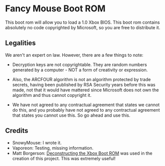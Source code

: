 # Fancy Mouse Boot ROM

This boot rom will allow you to load a 1.0 Xbox BIOS. This boot rom contains
absolutely no code copyrighted by Microsoft, so you are free to distribute it.

## Legalities

We aren't an expert on law. However, there are a few things to note:

- Decryption keys are not copyrightable. They are random numbers generated by a
  computer - NOT a form of creativity or expression.

- Also, the ARCFOUR algorithm is not an algorithm protected by trade secrets,
  having been published by RSA Security years before this was made, not that it
  would have mattered since Microsoft does not own the algorithm and thus cannot
  copyright it.

- We have not agreed to any contractual agreement that states we cannot do this,
  and you probably have not agreed to any contractual agreement that states you
  cannot use this. So go ahead and use this.

## Credits
- SnowyMouse: I wrote it.
- Vaporeon: Testing, missing information.
- Matt Borgerson: [Deconstructing the Xbox Boot ROM] was used in the creation of
  this project. This was extremely useful!

[Deconstructing the Xbox Boot ROM]: https://mborgerson.com/deconstructing-the-xbox-boot-rom/
